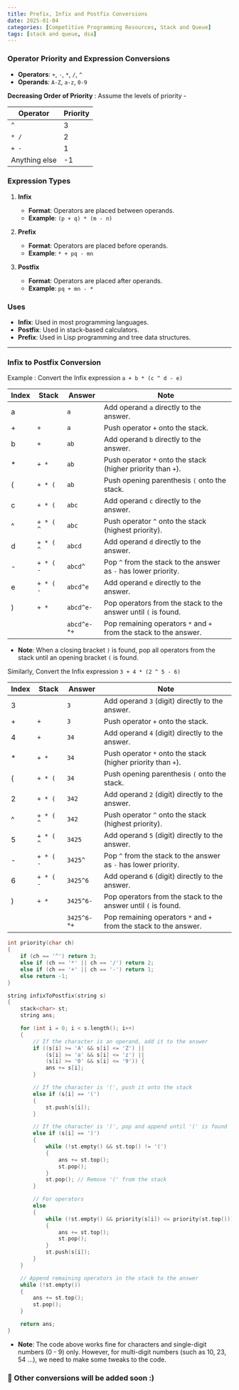 ```yaml
---
title: Prefix, Infix and Postfix Conversions
date: 2025-01-04
categories: [Competitive Programming Resources, Stack and Queue]
tags: [stack and queue, dsa]
---
```

### Operator Priority and Expression Conversions

- **Operators**: `+`, `-`, `*`, `/`, `^`
- **Operands**: `A-Z`, `a-z`, `0-9`

**Decreasing Order of Priority** : Assume the levels of priority -

| Operator      | Priority |
|---------------|----------|
| `^`           | 3        |
| `* /`         | 2        |
| `+ -`         | 1        |
| Anything else | -1       |

### Expression Types

1. **Infix**
    - **Format**: Operators are placed between operands.
    - **Example**: `(p + q) * (m - n)`

2. **Prefix**
    - **Format**: Operators are placed before operands.
    - **Example**: `* + pq - mn`

3. **Postfix**
    - **Format**: Operators are placed after operands.
    - **Example**: `pq + mn - *`

### Uses

- **Infix**: Used in most programming languages.
- **Postfix**: Used in stack-based calculators.
- **Prefix**: Used in Lisp programming and tree data structures.

---

### Infix to Postfix Conversion

Example : Convert the Infix expression `a + b * (c ^ d - e)`

| Index | Stack       | Answer       | Note                                                                |
|-------|-------------|--------------|---------------------------------------------------------------------|
| a     |             | `a`          | Add operand `a` directly to the answer.                             |
| +     | `+`         | `a`          | Push operator `+` onto the stack.                                   |
| b     | `+`         | `ab`         | Add operand `b` directly to the answer.                             |
| *     | `+ *`       | `ab`         | Push operator `*` onto the stack (higher priority than `+`).        |
| (     | `+ * (`     | `ab`         | Push opening parenthesis `(` onto the stack.                        |
| c     | `+ * (`     | `abc`        | Add operand `c` directly to the answer.                             |
| ^     | `+ * ( ^`   | `abc`        | Push operator `^` onto the stack (highest priority).                |
| d     | `+ * ( ^`   | `abcd`       | Add operand `d` directly to the answer.                             |
| -     | `+ * ( -`   | `abcd^`      | Pop `^` from the stack to the answer as `-` has lower priority.     |
| e     | `+ * ( -`   | `abcd^e`     | Add operand `e` directly to the answer.                             |
| )     | `+ *`       | `abcd^e-`    | Pop operators from the stack to the answer until `(` is found.      |
|       |             | `abcd^e-*+`  | Pop remaining operators `*` and `+` from the stack to the answer.   |

- **Note**: When a closing bracket `)` is found, pop all operators from the stack until an opening bracket `(` is found.

Similarly, Convert the Infix expression `3 + 4 * (2 ^ 5 - 6)`

| Index     | Stack         | Answer         | Note                                                             |
|-----------|---------------|----------------|----------------------------------------------------------------------|
| 3         |               | `3`            | Add operand `3` (digit) directly to the answer.                      |
| +         | `+`           | `3`            | Push operator `+` onto the stack.                                    |
| 4         | `+`           | `34`           | Add operand `4` (digit) directly to the answer.                      |
| *         | `+ *`         | `34`           | Push operator `*` onto the stack (higher priority than `+`).         |
| (         | `+ * (`       | `34`           | Push opening parenthesis `(` onto the stack.                         |
| 2         | `+ * (`       | `342`          | Add operand `2` (digit) directly to the answer.                      |
| ^         | `+ * ( ^`     | `342`          | Push operator `^` onto the stack (highest priority).                 |
| 5         | `+ * ( ^`     | `3425`         | Add operand `5` (digit) directly to the answer.                      |
| -         | `+ * ( -`     | `3425^`        | Pop `^` from the stack to the answer as `-` has lower priority.      |
| 6         | `+ * ( -`     | `3425^6`       | Add operand `6` (digit) directly to the answer.                      |
| )         | `+ *`         | `3425^6-`      | Pop operators from the stack to the answer until `(` is found.       |
|           |               | `3425^6-*+`    | Pop remaining operators `*` and `+` from the stack to the answer.    |

```cpp
int priority(char ch) 
{
    if (ch == '^') return 3;
    else if (ch == '*' || ch == '/') return 2;
    else if (ch == '+' || ch == '-') return 1;
    else return -1;
}

string infixToPostfix(string s) 
{
    stack<char> st;
    string ans;

    for (int i = 0; i < s.length(); i++) 
    {
        // If the character is an operand, add it to the answer
        if ((s[i] >= 'A' && s[i] <= 'Z') || 
            (s[i] >= 'a' && s[i] <= 'z') || 
            (s[i] >= '0' && s[i] <= '9')) {
            ans += s[i];
        } 

        // If the character is '(', push it onto the stack
        else if (s[i] == '(') 
        {
            st.push(s[i]);
        } 

        // If the character is ')', pop and append until '(' is found
        else if (s[i] == ')') 
        {
            while (!st.empty() && st.top() != '(') 
            {
                ans += st.top();
                st.pop();
            }
            st.pop(); // Remove '(' from the stack
        } 

        // For operators
        else 
        {
            while (!st.empty() && priority(s[i]) <= priority(st.top())) 
            {
                ans += st.top();
                st.pop();
            }
            st.push(s[i]);
        }
    }

    // Append remaining operators in the stack to the answer
    while (!st.empty()) 
    {
        ans += st.top();
        st.pop();
    }

    return ans;
}
```

- **Note**: The code above works fine for characters and single-digit numbers (0 - 9) only. However, for multi-digit numbers (such as 10, 23, 54 ...), we need to make some tweaks to the code.



### 🚩 Other conversions will be added soon :) 